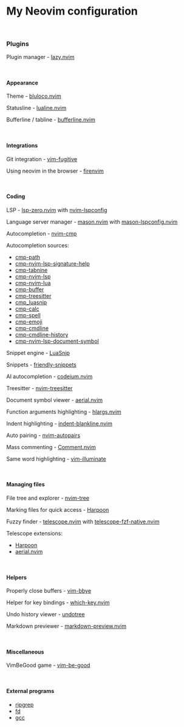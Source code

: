 # My Neovim configuration

<br>




### Plugins

Plugin manager - [lazy.nvim](https://github.com/folke/lazy.nvim)


<br>


#### Appearance

Theme - [bluloco.nvim](https://github.com/uloco/bluloco.nvim)

Statusline - [lualine.nvim](https://github.com/nvim-lualine/lualine.nvim)

Bufferline / tabline - [bufferline.nvim](https://github.com/akinsho/bufferline.nvim)


<br>


#### Integrations

Git integration - [vim-fugitive](https://github.com/tpope/vim-fugitive)

Using neovim in the browser - [firenvim](https://github.com/glacambre/firenvim)


<br>


#### Coding

LSP - [lsp-zero.nvim](https://github.com/VonHeikemen/lsp-zero.nvim) with [nvim-lspconfig](https://github.com/neovim/nvim-lspconfig)

Language server manager - [mason.nvim](https://github.com/williamboman/mason.nvim) with [mason-lspconfig.nvim](https://github.com/williamboman/mason-lspconfig.nvim)

Autocompletion - [nvim-cmp](https://github.com/hrsh7th/nvim-cmp)

Autocompletion sources:

- [cmp-path](https://github.com/hrsh7th/cmp-path)
- [cmp-nvim-lsp-signature-help](https://github.com/hrsh7th/cmp-nvim-lsp-signature-help)
- [cmp-tabnine](https://github.com/tzachar/cmp-tabnine)
- [cmp-nvim-lsp](https://github.com/hrsh7th/cmp-nvim-lsp)
- [cmp-nvim-lua](https://github.com/hrsh7th/cmp-nvim-lua)
- [cmp-buffer](https://github.com/hrsh7th/cmp-buffer)
- [cmp-treesitter](https://github.com/ray-x/cmp-treesitter)
- [cmp_luasnip](https://github.com/saadparwaiz1/cmp_luasnip)
- [cmp-calc](https://github.com/hrsh7th/cmp-calc)
- [cmp-spell](https://github.com/f3fora/cmp-spell)
- [cmp-emoji](https://github.com/hrsh7th/cmp-emoji)
- [cmp-cmdline](https://github.com/hrsh7th/cmp-cmdline)
- [cmp-cmdline-history](https://github.com/dmitmel/cmp-cmdline-history)
- [cmp-nvim-lsp-document-symbol](https://github.com/hrsh7th/cmp-nvim-lsp-document-symbol)

Snippet engine - [LuaSnip](https://github.com/L3MON4D3/LuaSnip)

Snippets - [friendly-snippets](https://github.com/rafamadriz/friendly-snippets)

AI autocompletion - [codeium.nvim](https://github.com/jcdickinson/codeium.nvim)

Treesitter - [nvim-treesitter](https://github.com/nvim-treesitter/nvim-treesitter)

Document symbol viewer - [aerial.nvim](https://github.com/stevearc/aerial.nvim)

Function arguments highlighting - [hlargs.nvim](https://github.com/m-demare/hlargs.nvim)

Indent highlighting - [indent-blankline.nvim](https://github.com/lukas-reineke/indent-blankline.nvim)

Auto pairing - [nvim-autopairs](https://github.com/windwp/nvim-autopairs)

Mass commenting - [Comment.nvim](https://github.com/numToStr/Comment.nvim)

Same word highlighting - [vim-illuminate](https://github.com/RRethy/vim-illuminate)


<br>


#### Managing files

File tree and explorer - [nvim-tree](https://github.com/nvim-tree/nvim-tree.lua)

Marking files for quick access - [Harpoon](https://github.com/ThePrimeagen/harpoon)

Fuzzy finder - [telescope.nvim](https://github.com/nvim-telescope/telescope.nvim) with [telescope-fzf-native.nvim](https://github.com/nvim-telescope/telescope-fzf-native.nvim)

Telescope extensions:

- [Harpoon](https://github.com/ThePrimeagen/harpoon)
- [aerial.nvim](https://github.com/stevearc/aerial.nvim)


<br>


#### Helpers

Properly close buffers - [vim-bbye](https://github.com/moll/vim-bbye)

Helper for key bindings - [which-key.nvim](https://github.com/folke/which-key.nvim)

Undo history viewer - [undotree](https://github.com/mbbill/undotree)

Markdown previewer - [markdown-preview.nvim](https://github.com/iamcco/markdown-preview.nvim)


<br>


#### Miscellaneous

VimBeGood game - [vim-be-good](https://github.com/ThePrimeagen/vim-be-good)


<br>


#### External programs

- [ripgrep](https://github.com/BurntSushi/ripgrep)
- [fd](https://github.com/sharkdp/fd)
- [gcc](https://gcc.gnu.org/)
